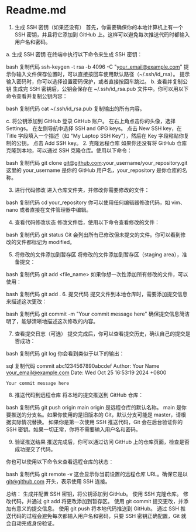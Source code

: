 # Readme.md
1. 生成 SSH 密钥（如果还没有）
首先，你需要确保你的本地计算机上有一个 SSH 密钥，并且将它添加到 GitHub 上。这样可以避免每次推送代码时都输入用户名和密码。

a. 生成 SSH 密钥
在终端中执行以下命令来生成 SSH 密钥：

bash
复制代码
ssh-keygen -t rsa -b 4096 -C "your_email@example.com"
提示你输入文件保存位置时，可以直接按回车使用默认路径（~/.ssh/id_rsa）。
提示输入密码时，你可以选择设置密码保护，或者直接按回车跳过。
b. 查看并复制公钥
生成完 SSH 密钥后，公钥会保存在 ~/.ssh/id_rsa.pub 文件中。你可以用以下命令查看并复制公钥内容：

bash
复制代码
cat ~/.ssh/id_rsa.pub
复制输出的所有内容。

c. 将公钥添加到 GitHub
登录 GitHub 账户。
在右上角点击你的头像，选择 Settings。
在左侧导航中选择 SSH and GPG keys。
点击 New SSH key，在 Title 字段填入一个描述（如 "My Laptop SSH Key"），然后在 Key 字段粘贴你复制的公钥。
点击 Add SSH key。
2. 克隆远程仓库
如果你还没有将 GitHub 仓库克隆到本地，可以通过 SSH 克隆仓库。使用以下命令：

bash
复制代码
git clone git@github.com:your_username/your_repository.git
这里的 your_username 是你的 GitHub 用户名，your_repository 是你仓库的名称。

3. 进行代码修改
进入仓库文件夹，并修改你需要修改的文件：

bash
复制代码
cd your_repository
你可以使用任何编辑器修改代码，如 vim、nano 或者直接在文件管理器中编辑。

4. 查看代码修改状态
修改文件后，使用以下命令查看修改的文件：

bash
复制代码
git status
Git 会列出所有已修改但未提交的文件。你可以看到修改的文件都标记为 modified。

5. 将修改的文件添加到暂存区
将修改的文件添加到暂存区（staging area），准备提交：

bash
复制代码
git add <file_name>
如果你想一次性添加所有修改的文件，可以使用：

bash
复制代码
git add .
6. 提交代码
提交文件到本地仓库时，需要添加提交信息来描述这次更改：

bash
复制代码
git commit -m "Your commit message here"
确保提交信息简洁明了，能够清晰地描述这次修改的内容。

7. 查看提交日志（可选）
提交完成后，你可以查看提交历史，确认自己的提交是否成功：

bash
复制代码
git log
你会看到类似于以下的输出：

sql
复制代码
commit abc1234567890abcdef
Author: Your Name <your_email@example.com>
Date:   Wed Oct 25 16:53:19 2024 +0800

    Your commit message here
8. 推送代码到远程仓库
将本地的提交推送到 GitHub 仓库：

bash
复制代码
git push origin main
origin 是远程仓库的默认名称。
main 是你要推送的分支名。如果你使用的是旧版本的 Git，默认分支可能是 master，请根据实际情况替换。
如果你是第一次使用 SSH 推送代码，Git 会在后台验证你的 SSH 密钥。如果一切正常，你将不需要输入用户名和密码。

9. 验证推送结果
推送完成后，你可以通过访问 GitHub 上的仓库页面，检查是否成功提交了代码。

你也可以使用以下命令来查看远程仓库的状态：

bash
复制代码
git remote -v
这会显示你当前设置的远程仓库 URL。确保它是以 git@github.com 开头，表示使用 SSH 连接。

总结：
生成并配置 SSH 密钥，将公钥添加到 GitHub。
使用 SSH 克隆仓库。
修改代码，并通过 git add 将更改添加到暂存区。
使用 git commit 提交更改，并添加有意义的提交信息。
使用 git push 将本地代码推送到 GitHub。
通过 SSH 推送代码的过程会避免每次都输入用户名和密码，只要 SSH 密钥正确配置，Git 就会自动完成身份验证。

